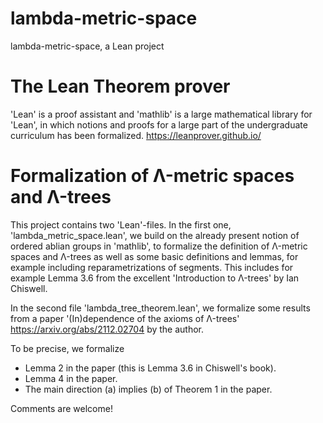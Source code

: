 # lambda-metric-space
lambda-metric-space, a Lean project

# The Lean Theorem prover
'Lean' is a proof assistant and 'mathlib' is a large mathematical library for 'Lean', in which notions and proofs for a large part of the undergraduate curriculum has been formalized.
https://leanprover.github.io/

# Formalization of Λ-metric spaces and Λ-trees

This project contains two 'Lean'-files. In the first one, 'lambda_metric_space.lean', we build on the already present notion of ordered ablian groups in 'mathlib', to formalize the definition of Λ-metric spaces and Λ-trees as well as some basic definitions and lemmas, for example including reparametrizations of segments. This includes for example Lemma 3.6 from the excellent 'Introduction to Λ-trees' by Ian Chiswell.

In the second file 'lambda_tree_theorem.lean', we formalize some results from a paper '(In)dependence of the axioms of Λ-trees' https://arxiv.org/abs/2112.02704 by the author.

To be precise, we formalize
- Lemma 2 in the paper (this is Lemma 3.6 in Chiswell's book).
- Lemma 4 in the paper.
- The main direction (a) implies (b) of Theorem 1 in the paper.

 Comments are welcome!

